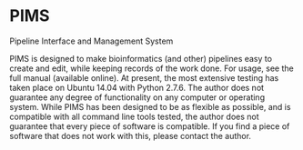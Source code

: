 # PIMS
Pipeline Interface and Management System

PIMS is designed to make bioinformatics (and other) pipelines easy to create and edit, while keeping records of the work done. For usage, see the full manual (available online). At present, the most extensive testing has taken place on Ubuntu 14.04 with Python 2.7.6. The author does not guarantee any degree of functionality on any computer or operating system. While PIMS has been designed to be as flexible as possible, and is compatible with all command line tools tested, the author does not guarantee that every piece of software is compatible. If you find a piece of software that does not work with this, please contact the author.
